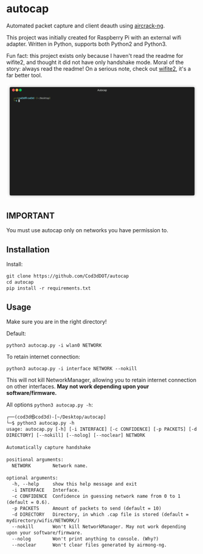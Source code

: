 # autocap

Automated packet capture and client deauth using [aircrack-ng](https://www.aircrack-ng.org/).

This project was initially created for Raspberry Pi with an external wifi adapter.
Written in Python, supports both Python2 and Python3.

Fun fact: this project exists only because I haven't read the readme for wifite2, and thought it did not have only handshake mode. Moral of the story: always read the readme! On a serious note, check out [wifite2](https://github.com/derv82/wifite2), it's a far better tool.

![autocap demo](/demo/autocap_demo.gif)

## IMPORTANT

You must use autocap only on networks you have permission to.
 
## Installation

Install:
```
git clone https://github.com/Cod3dDOT/autocap
cd autocap
pip install -r requirements.txt
```

## Usage

Make sure you are in the right directory!

Default:
```
python3 autocap.py -i wlan0 NETWORK
```
To retain internet connection:
```
python3 autocap.py -i interface NETWORK --nokill
```
This will not kill NetworkManager, allowing you to retain internet connection on other interfaces. <b>May not work depending upon your software/firmware.</b>
 
All options ```python3 autocap.py -h```:
```
┌──(cod3d㉿cod3d)-[~/Desktop/autocap]
└─$ python3 autocap.py -h
usage: autocap.py [-h] [-i INTERFACE] [-c CONFIDENCE] [-p PACKETS] [-d DIRECTORY] [--nokill] [--nolog] [--noclear] NETWORK

Automatically capture handshake

positional arguments:
  NETWORK        Network name.

optional arguments:
  -h, --help     show this help message and exit
  -i INTERFACE   Interface.
  -c CONFIDENCE  Confidence in guessing network name from 0 to 1 (default = 0.6).
  -p PACKETS     Amount of packets to send (default = 10)
  -d DIRECTORY   Directory, in which .cap file is stored (default = mydirectory/wifis/NETWORK/)
  --nokill       Won't kill NetworkManager. May not work depending upon your software/firmware.
  --nolog        Won't print anything to console. (Why?)
  --noclear      Won't clear files generated by airmong-ng.
 ```
 